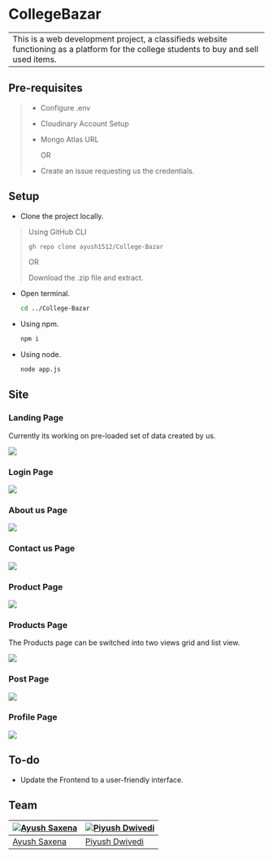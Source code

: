 # CollegeBazar
<table>
<tr>
<td>
This is a web development project, a classifieds website functioning as a platform for the college students to buy and sell used items.
</td>
</tr>
</table>

## Pre-requisites
> - Configure .env
> - Cloudinary Account Setup
> - Mongo Atlas URL
>
>   OR
>
> - Create an issue requesting us the credentials.

## Setup
- Clone the project locally.

>   Using GitHub CLI
>    ```bash
>    gh repo clone ayush1512/College-Bazar
>    ```
>   OR
>
>   Download the .zip file and extract.

- Open terminal.
  ```bash
  cd ../College-Bazar
  ```

- Using npm.
  ```bash
  npm i
  ```

- Using node.
  ```bash
  node app.js
  ```
  
## Site

### Landing Page
Currently its working on pre-loaded set of data created by us. 

![](https://github.com/ayush1512/College-Bazar/blob/main/Pages/Screenshots/LandingPage.png)

### Login Page
![](https://github.com/ayush1512/College-Bazar/blob/main/Pages/Screenshots/LoginPage.jpeg)

### About us Page
![](https://github.com/ayush1512/College-Bazar/blob/main/Pages/Screenshots/AboutUsPage.png)

### Contact us Page
![](https://github.com/ayush1512/College-Bazar/blob/main/Pages/Screenshots/ContactUsPage.png)

### Product Page
![](https://github.com/ayush1512/College-Bazar/blob/main/Pages/Screenshots/ProductPage.png)

### Products Page
The Products page can be switched into two views grid and list view. 

![](https://github.com/ayush1512/College-Bazar/blob/main/Pages/Screenshots/ProductsPage.png)

### Post Page
![](https://github.com/ayush1512/College-Bazar/blob/main/Pages/Screenshots/PostPage.jpeg)

### Profile Page
![](https://github.com/ayush1512/College-Bazar/blob/main/Pages/Screenshots/ProfilePage.png)

## To-do
- Update the Frontend to a user-friendly interface.

## Team

[![Ayush Saxena](https://avatars.githubusercontent.com/u/114080295?v=4)](https://github.com/ayush1512)  | [![Piyush Dwivedi](https://avatars.githubusercontent.com/u/116154729?v=4)](https://github.com/piyushd512)
---|---
[Ayush Saxena](https://github.com/ayush1512) |[Piyush Dwivedi](https://github.com/piyushd512)

